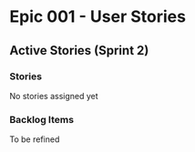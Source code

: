 # Epic 001 - User Stories

## Active Stories (Sprint 2)

### Stories
No stories assigned yet

### Backlog Items
To be refined
